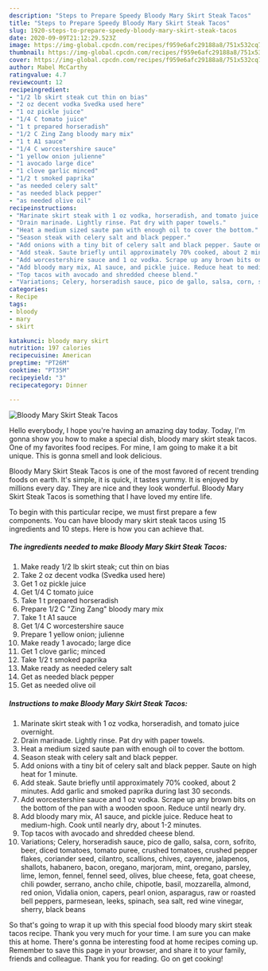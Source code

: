 ```yaml
---
description: "Steps to Prepare Speedy Bloody Mary Skirt Steak Tacos"
title: "Steps to Prepare Speedy Bloody Mary Skirt Steak Tacos"
slug: 1920-steps-to-prepare-speedy-bloody-mary-skirt-steak-tacos
date: 2020-09-09T21:12:29.523Z
image: https://img-global.cpcdn.com/recipes/f959e6afc29188a8/751x532cq70/bloody-mary-skirt-steak-tacos-recipe-main-photo.jpg
thumbnail: https://img-global.cpcdn.com/recipes/f959e6afc29188a8/751x532cq70/bloody-mary-skirt-steak-tacos-recipe-main-photo.jpg
cover: https://img-global.cpcdn.com/recipes/f959e6afc29188a8/751x532cq70/bloody-mary-skirt-steak-tacos-recipe-main-photo.jpg
author: Mabel McCarthy
ratingvalue: 4.7
reviewcount: 12
recipeingredient:
- "1/2 lb skirt steak cut thin on bias"
- "2 oz decent vodka Svedka used here"
- "1 oz pickle juice"
- "1/4 C tomato juice"
- "1 t prepared horseradish"
- "1/2 C Zing Zang bloody mary mix"
- "1 t A1 sauce"
- "1/4 C worcestershire sauce"
- "1 yellow onion julienne"
- "1 avocado large dice"
- "1 clove garlic minced"
- "1/2 t smoked paprika"
- "as needed celery salt"
- "as needed black pepper"
- "as needed olive oil"
recipeinstructions:
- "Marinate skirt steak with 1 oz vodka, horseradish, and tomato juice overnight."
- "Drain marinade. Lightly rinse. Pat dry with paper towels."
- "Heat a medium sized saute pan with enough oil to cover the bottom."
- "Season steak with celery salt and black pepper."
- "Add onions with a tiny bit of celery salt and black pepper. Saute on high heat for 1 minute."
- "Add steak. Saute briefly until approximately 70% cooked, about 2 minutes. Add garlic and smoked paprika during last 30 seconds."
- "Add worcestershire sauce and 1 oz vodka. Scrape up any brown bits on the bottom of the pan with a wooden spoon. Reduce until nearly dry."
- "Add bloody mary mix, A1 sauce, and pickle juice. Reduce heat to medium-high. Cook until nearly dry, about 1-2 minutes."
- "Top tacos with avocado and shredded cheese blend."
- "Variations; Celery, horseradish sauce, pico de gallo, salsa, corn, sofrito, beer, diced tomatoes, tomato puree, crushed tomatoes, crushed pepper flakes, coriander seed, cilantro, scallions, chives, cayenne, jalapenos, shallots, habanero, bacon, oregano, marjoram, mint, oregano, parsley, lime, lemon, fennel, fennel seed, olives, blue cheese, feta, goat cheese, chili powder, serrano, ancho chile, chipotle, basil, mozzarella, almond, red onion, Vidalia onion, capers, pearl onion, asparagus, raw or roasted bell peppers, parmesean, leeks, spinach, sea salt, red wine vinegar, sherry, black beans"
categories:
- Recipe
tags:
- bloody
- mary
- skirt

katakunci: bloody mary skirt 
nutrition: 197 calories
recipecuisine: American
preptime: "PT26M"
cooktime: "PT35M"
recipeyield: "3"
recipecategory: Dinner

---
```



![Bloody Mary Skirt Steak Tacos](https://img-global.cpcdn.com/recipes/f959e6afc29188a8/751x532cq70/bloody-mary-skirt-steak-tacos-recipe-main-photo.jpg)

Hello everybody, I hope you're having an amazing day today. Today, I'm gonna show you how to make a special dish, bloody mary skirt steak tacos. One of my favorites food recipes. For mine, I am going to make it a bit unique. This is gonna smell and look delicious.

Bloody Mary Skirt Steak Tacos is one of the most favored of recent trending foods on earth. It's simple, it is quick, it tastes yummy. It is enjoyed by millions every day. They are nice and they look wonderful. Bloody Mary Skirt Steak Tacos is something that I have loved my entire life.




To begin with this particular recipe, we must first prepare a few components. You can have bloody mary skirt steak tacos using 15 ingredients and 10 steps. Here is how you can achieve that.

<!--inarticleads1-->

##### The ingredients needed to make Bloody Mary Skirt Steak Tacos:

1. Make ready 1/2 lb skirt steak; cut thin on bias
1. Take 2 oz decent vodka (Svedka used here)
1. Get 1 oz pickle juice
1. Get 1/4 C tomato juice
1. Take 1 t prepared horseradish
1. Prepare 1/2 C &#34;Zing Zang&#34; bloody mary mix
1. Take 1 t A1 sauce
1. Get 1/4 C worcestershire sauce
1. Prepare 1 yellow onion; julienne
1. Make ready 1 avocado; large dice
1. Get 1 clove garlic; minced
1. Take 1/2 t smoked paprika
1. Make ready as needed celery salt
1. Get as needed black pepper
1. Get as needed olive oil




<!--inarticleads2-->

##### Instructions to make Bloody Mary Skirt Steak Tacos:

1. Marinate skirt steak with 1 oz vodka, horseradish, and tomato juice overnight.
1. Drain marinade. Lightly rinse. Pat dry with paper towels.
1. Heat a medium sized saute pan with enough oil to cover the bottom.
1. Season steak with celery salt and black pepper.
1. Add onions with a tiny bit of celery salt and black pepper. Saute on high heat for 1 minute.
1. Add steak. Saute briefly until approximately 70% cooked, about 2 minutes. Add garlic and smoked paprika during last 30 seconds.
1. Add worcestershire sauce and 1 oz vodka. Scrape up any brown bits on the bottom of the pan with a wooden spoon. Reduce until nearly dry.
1. Add bloody mary mix, A1 sauce, and pickle juice. Reduce heat to medium-high. Cook until nearly dry, about 1-2 minutes.
1. Top tacos with avocado and shredded cheese blend.
1. Variations; Celery, horseradish sauce, pico de gallo, salsa, corn, sofrito, beer, diced tomatoes, tomato puree, crushed tomatoes, crushed pepper flakes, coriander seed, cilantro, scallions, chives, cayenne, jalapenos, shallots, habanero, bacon, oregano, marjoram, mint, oregano, parsley, lime, lemon, fennel, fennel seed, olives, blue cheese, feta, goat cheese, chili powder, serrano, ancho chile, chipotle, basil, mozzarella, almond, red onion, Vidalia onion, capers, pearl onion, asparagus, raw or roasted bell peppers, parmesean, leeks, spinach, sea salt, red wine vinegar, sherry, black beans




So that's going to wrap it up with this special food bloody mary skirt steak tacos recipe. Thank you very much for your time. I am sure you can make this at home. There's gonna be interesting food at home recipes coming up. Remember to save this page in your browser, and share it to your family, friends and colleague. Thank you for reading. Go on get cooking!
